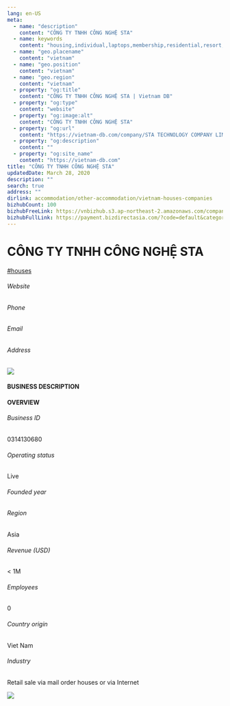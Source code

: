 ```yaml
---
lang: en-US
meta:
  - name: "description"
    content: "CÔNG TY TNHH CÔNG NGHỆ STA"
  - name: keywords
    content: "housing,individual,laptops,membership,residential,resort,resorts,speakers,spirits,virtual,wireless,wireless,wireless,wireless,wireless,wireless,wireless,vietnam-houses-companies"
  - name: "geo.placename"
    content: "vietnam"
  - name: "geo.position"
    content: "vietnam"
  - name: "geo.region"
    content: "vietnam"
  - property: "og:title"
    content: "CÔNG TY TNHH CÔNG NGHỆ STA | Vietnam DB"
  - property: "og:type"
    content: "website"
  - property: "og:image:alt"
    content: "CÔNG TY TNHH CÔNG NGHỆ STA"
  - property: "og:url"
    content: "https://vietnam-db.com/company/STA TECHNOLOGY COMPANY LIMITED-2667934"
  - property: "og:description"
    content: ""
  - property: "og:site_name"
    content: "https://vietnam-db.com"
title: "CÔNG TY TNHH CÔNG NGHỆ STA"
updatedDate: March 28, 2020
description: ""
search: true
address: ""
dirlink: accommodation/other-accommodation/vietnam-houses-companies
bizhubCount: 100
bizhubFreeLink: https://vnbizhub.s3.ap-northeast-2.amazonaws.com/companies/vietnam-houses-companies_preview.xlsx
bizhubFullLink: https://payment.bizdirectasia.com/?code=default&category=bizhub&item=vietnam-houses-companies&redirect=https://vietnam-db.com
---
```



<div class="bd-item">
    <div class="item-content">
        <div class="detail-title-wrap">
            <h1 class="detail-title">
                CÔNG TY TNHH CÔNG NGHỆ STA
            </h1>
        </div>
		<div class="detail-tagslist"><a href="/accommodation/other-accommodation/tags/houses" class="detail-tagitem">#houses</a></div>
        <h6 class="bd-label">Website</h6>
        <p></p>
		<h6 class="bd-label">Phone</h6>
        <p></p>
        <h6 class="bd-label">Email</h6>
        <p><a class="textColorPrimary" href="#"></a></p>
        <h6 class="bd-label">Address</h6>
        <p></p>
    </div>
</div>

<div class="banner-wrap text-center"><a href="" class="banner-link"><img src="/assets/vndb.com/BannerAds2.jpg" class="banner-img"></a></div>

<div class="bd-item">
    <div class="item-content">
        <h4 class="textColorPrimary item-title">BUSINESS DESCRIPTION</h4>
        <p></p>
    </div>
</div>

<div class="bd-item">
    <div class="item-content">
        <h4 class="textColorPrimary item-title">OVERVIEW</h4>
        <div class="item-info">
            <h6 class="bd-label">Business ID</h6>
            <p>0314130680</p>
        </div>
        <div class="item-info">
            <h6 class="bd-label">Operating status</h6>
            <p>Live<small class="bd-status_dot live"></small></p>
        </div>
        <div class="item-info">
            <h6 class="bd-label">Founded year</h6>
            <p></p>
        </div>
        <div class="item-info">
            <h6 class="bd-label">Region</h6>
            <p>Asia</p>
        </div>
        <div class="item-info">
            <h6 class="bd-label">Revenue (USD)</h6>
            <p>&lt; 1M</p>
        </div>
        <div class="item-info">
            <h6 class="bd-label">Employees</h6>
            <p>0</p>
        </div>
        <div class="item-info">
            <h6 class="bd-label">Country origin</h6>
            <p>Viet Nam</p>
        </div>
        <div class="item-info">
            <h6 class="bd-label">Industry</h6>
            <p>Retail sale via mail order houses or via Internet</p>
        </div>
    </div>
</div>

<div class="banner-wrap text-center"><a href="" class="banner-link"><img src="/assets/vndb.com/BannerAd_04_728x90.jpg" class="banner-img"></a></div>

<CustomPopup popupTitle="ENTER EMAIL TO DOWNLOAD" popupSubTitle="The companies data will be sent to your inbox. Please enter your email." :free="this.$frontmatter.bizhubFreeLink" :paid="this.$frontmatter.bizhubFullLink" :count="this.$frontmatter.bizhubCount"/>

